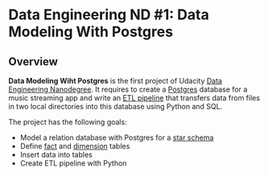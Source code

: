 # Data Engineering ND #1: Data Modeling With Postgres
## Overview
**Data Modeling Wiht Postgres** is the first project of Udacity [Data Engineering Nanodegree](https://d20vrrgs8k4bvw.cloudfront.net/documents/en-US/Data+Engineering+Nanodegree+Program+Syllabus.pdf). It requires to create a [Postgres](https://www.postgresql.org/) database for a music streaming app and write an [ETL pipeline](https://databricks.com/glossary/extract-transform-load) that transfers data from files in two local directories into this database using Python and SQL.

The project has the following goals:
* Model a relation database with Postgres for a [star schema](https://en.wikipedia.org/wiki/Star_schema)
* Define [fact](https://en.wikipedia.org/wiki/Star_schema#Fact_tables) and [dimension](https://en.wikipedia.org/wiki/Star_schema#Dimension_tables) tables
* Insert data into tables
* Create ETL pipeline with Python
